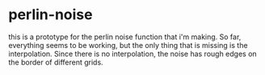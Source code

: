 # perlin-noise
this is a prototype for the perlin noise function that i'm making. So far, everything seems to be working, but the only thing that is missing is the interpolation. Since there is no interpolation, the noise has rough edges on the border of different grids.
